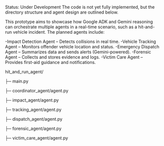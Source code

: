 Status: Under Development
The code is not yet fully implemented, but the directory structure and agent design are outlined below.



This prototype aims to showcase how Google ADK and Gemini reasoning can orchestrate multiple agents in a real-time scenario, such as a hit-and-run vehicle incident.
The planned agents include:

-Impact Detection Agent – Detects collisions in real time.
-Vehicle Tracking Agent – Monitors offender vehicle location and status.
-Emergency Dispatch Agent – Summarizes data and sends alerts (Gemini-powered).
-Forensic Agent – Collects and stores evidence and logs.
-Victim Care Agent – Provides first-aid guidance and notifications.



hit_and_run_agent/

├─ main.py

├─ coordinator_agent/agent.py

├─ impact_agent/agent.py

├─ tracking_agent/agent.py

├─ dispatch_agent/agent.py

├─ forensic_agent/agent.py

├─ victim_care_agent/agent.py





